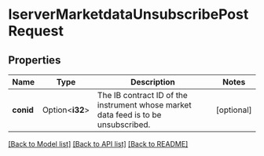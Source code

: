 # IserverMarketdataUnsubscribePostRequest

## Properties

Name | Type | Description | Notes
------------ | ------------- | ------------- | -------------
**conid** | Option<**i32**> | The IB contract ID of the instrument whose market data feed is to be unsubscribed. | [optional]

[[Back to Model list]](../README.md#documentation-for-models) [[Back to API list]](../README.md#documentation-for-api-endpoints) [[Back to README]](../README.md)


